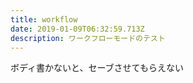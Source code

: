 ```yaml
---
title: workflow
date: 2019-01-09T06:32:59.713Z
description: ワークフローモードのテスト
---
```

ボディ書かないと、セーブさせてもらえない
